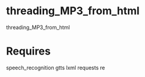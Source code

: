 # threading_MP3_from_html
threading_MP3_from_html

# Requires
speech_recognition
gtts
lxml 
requests
re
